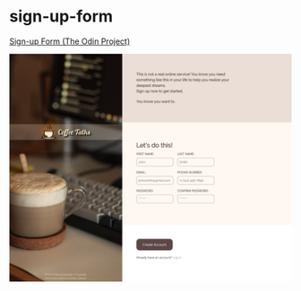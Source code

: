 # sign-up-form
 [Sign-up Form (The Odin Project)](https://middledcoder.github.io/sign-up-form/)
 
 ![Project Output](https://github.com/MiddleDcoder/sign-up-form/blob/main/img/sign-up-form.png)

